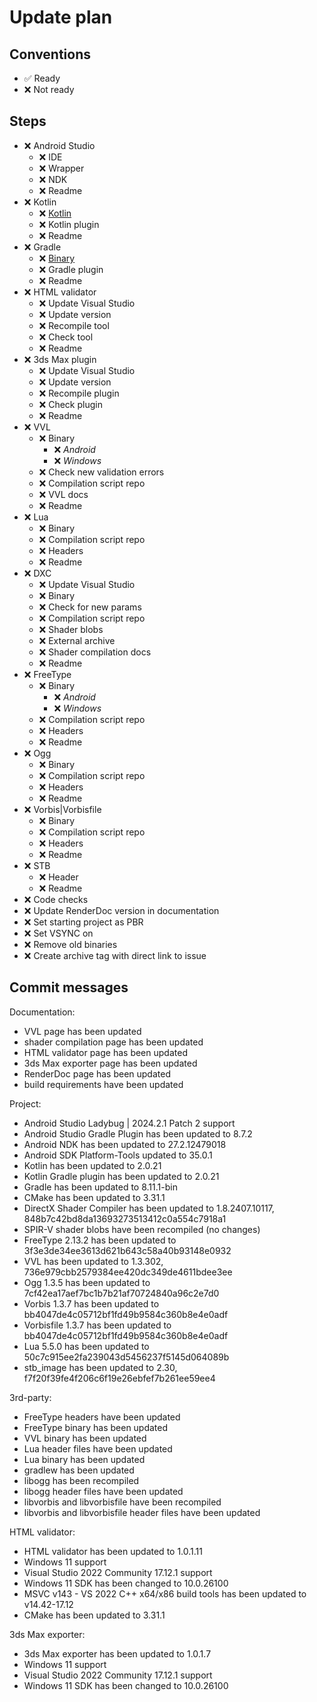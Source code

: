 # Update plan

## Conventions

- ✅ Ready
- ❌ Not ready

## Steps

- ❌ Android Studio
  - ❌ IDE
  - ❌ Wrapper
  - ❌ NDK
  - ❌ Readme
- ❌ Kotlin
  - ❌ [Kotlin](https://repo.maven.apache.org/maven2/org/jetbrains/kotlin/kotlin-gradle-plugin/)
  - ❌ Kotlin plugin
  - ❌ Readme
- ❌ Gradle
  - ❌ [Binary](https://services.gradle.org/distributions)
  - ❌ Gradle plugin
  - ❌ Readme
- ❌ HTML validator
  - ❌ Update Visual Studio
  - ❌ Update version
  - ❌ Recompile tool
  - ❌ Check tool
  - ❌ Readme
- ❌ 3ds Max plugin
  - ❌ Update Visual Studio
  - ❌ Update version
  - ❌ Recompile plugin
  - ❌ Check plugin
  - ❌ Readme
- ❌ VVL
  - ❌ Binary
    - ❌ _Android_
    - ❌ _Windows_
  - ❌ Check new validation errors
  - ❌ Compilation script repo
  - ❌ VVL docs
  - ❌ Readme
- ❌ Lua
  - ❌ Binary
  - ❌ Compilation script repo
  - ❌ Headers
  - ❌ Readme
- ❌ DXC
  - ❌ Update Visual Studio
  - ❌ Binary
  - ❌ Check for new params
  - ❌ Compilation script repo
  - ❌ Shader blobs
  - ❌ External archive
  - ❌ Shader compilation docs
  - ❌ Readme
- ❌ FreeType
  - ❌ Binary
    - ❌ _Android_
    - ❌ _Windows_
  - ❌ Compilation script repo
  - ❌ Headers
  - ❌ Readme
- ❌ Ogg
  - ❌ Binary
  - ❌ Compilation script repo
  - ❌ Headers
  - ❌ Readme
- ❌ Vorbis|Vorbisfile
  - ❌ Binary
  - ❌ Compilation script repo
  - ❌ Headers
  - ❌ Readme
- ❌ STB
  - ❌ Header
  - ❌ Readme
- ❌ Code checks
- ❌ Update RenderDoc version in documentation
- ❌ Set starting project as PBR
- ❌ Set VSYNC on
- ❌ Remove old binaries
- ❌ Create archive tag with direct link to issue

## Commit messages

Documentation:
- VVL page has been updated
- shader compilation page has been updated
- HTML validator page has been updated
- 3ds Max exporter page has been updated
- RenderDoc page has been updated
- build requirements have been updated

Project:
- Android Studio Ladybug | 2024.2.1 Patch 2 support
- Android Studio Gradle Plugin has been updated to 8.7.2
- Android NDK has been updated to 27.2.12479018
- Android SDK Platform-Tools updated to 35.0.1
- Kotlin has been updated to 2.0.21
- Kotlin Gradle plugin has been updated to 2.0.21
- Gradle has been updated to 8.11.1-bin
- CMake has been updated to 3.31.1
- DirectX Shader Compiler has been updated to 1.8.2407.10117, 848b7c42bd8da13693273513412c0a554c7918a1
- SPIR-V shader blobs have been recompiled (no changes)
- FreeType 2.13.2 has been updated to 3f3e3de34ee3613d621b643c58a40b93148e0932
- VVL has been updated to 1.3.302, 736e979cbb2579384ee420dc349de4611bdee3ee
- Ogg 1.3.5 has been updated to 7cf42ea17aef7bc1b7b21af70724840a96c2e7d0
- Vorbis 1.3.7 has been updated to bb4047de4c05712bf1fd49b9584c360b8e4e0adf
- Vorbisfile 1.3.7 has been updated to bb4047de4c05712bf1fd49b9584c360b8e4e0adf
- Lua 5.5.0 has been updated to 50c7c915ee2fa239043d5456237f5145d064089b
- stb_image has been updated to 2.30, f7f20f39fe4f206c6f19e26ebfef7b261ee59ee4

3rd-party:
- FreeType headers have been updated
- FreeType binary has been updated
- VVL binary has been updated
- Lua header files have been updated
- Lua binary has been updated
- gradlew has been updated
- libogg has been recompiled
- libogg header files have been updated
- libvorbis and libvorbisfile have been recompiled
- libvorbis and libvorbisfile header files have been updated

HTML validator:
- HTML validator has been updated to 1.0.1.11
- Windows 11 support
- Visual Studio 2022 Community 17.12.1 support
- Windows 11 SDK has been changed to 10.0.26100
- MSVC v143 - VS 2022 C++ x64/x86 build tools has been updated to v14.42-17.12
- CMake has been updated to 3.31.1

3ds Max exporter:
- 3ds Max exporter has been updated to 1.0.1.7
- Windows 11 support
- Visual Studio 2022 Community 17.12.1 support
- Windows 11 SDK has been changed to 10.0.26100
